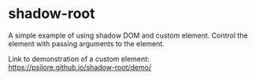 # shadow-root
A simple example of using shadow DOM and custom element.
Control the element with passing arguments to the element.

Link to demonstration of a custom element: https://psilore.github.io/shadow-root/demo/
